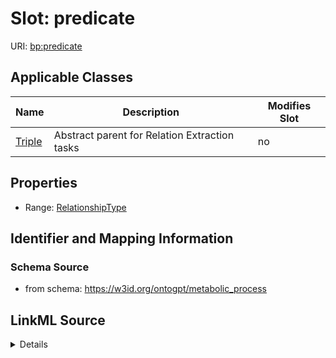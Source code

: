 

# Slot: predicate

URI: [bp:predicate](http://w3id.org/ontogpt/metabolic-process-templatepredicate)



<!-- no inheritance hierarchy -->





## Applicable Classes

| Name | Description | Modifies Slot |
| --- | --- | --- |
| [Triple](Triple.md) | Abstract parent for Relation Extraction tasks |  no  |







## Properties

* Range: [RelationshipType](RelationshipType.md)





## Identifier and Mapping Information







### Schema Source


* from schema: https://w3id.org/ontogpt/metabolic_process




## LinkML Source

<details>
```yaml
name: predicate
from_schema: https://w3id.org/ontogpt/metabolic_process
rank: 1000
alias: predicate
owner: Triple
domain_of:
- Triple
range: RelationshipType

```
</details>
